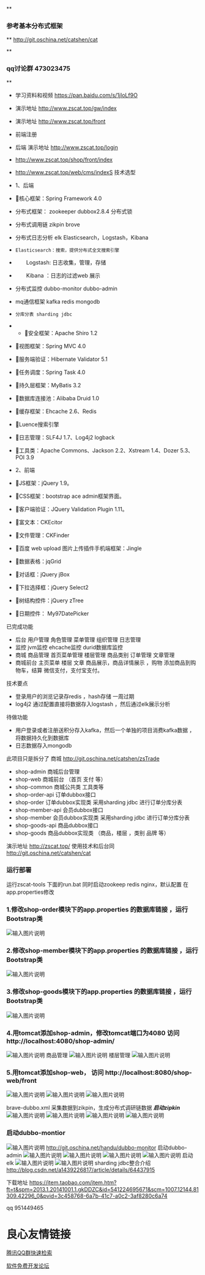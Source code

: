
 **

### 参考基本分布式框架
** 
http://git.oschina.net/catshen/cat

 **

### qq讨论群 473023475
** 

- 学习资料和视频  https://pan.baidu.com/s/1jIoLf9O
- 演示地址  http://www.zscat.top/gw/index
- 演示地址  http://www.zscat.top/front
- 前端注册
- 后端 演示地址  http://www.zscat.top/login
- http://www.zscat.top/shop/front/index
- http://www.zscat.top/web/cms/indexS
技术选型


- 1、后端
- 核心框架：Spring Framework 4.0
-  分布式框架： zookeeper dubbox2.8.4 分布式锁
-   分布式调用链 zikpin brove
-  分布式日志分析 elk  Elasticsearch，Logstash，Kibana 
-     Elasticsearch：搜索，提供分布式全文搜索引擎
- 　　Logstash: 日志收集，管理，存储
- 　　Kibana ：日志的过滤web 展示
-  分布式监控  dubbo-monitor  dubbo-admin
-    mq通信框架  kafka  redis mongodb
-     分库分表 sharding jdbc
- - 安全框架：Apache Shiro 1.2
   
- 视图框架：Spring MVC 4.0
- 服务端验证：Hibernate Validator 5.1
- 任务调度：Spring Task 4.0
- 持久层框架：MyBatis 3.2
- 数据库连接池：Alibaba Druid 1.0
- 缓存框架：Ehcache 2.6、Redis
- Luence搜索引擎
- 日志管理：SLF4J 1.7、Log4j2   logback
- 工具类：Apache Commons、Jackson 2.2、Xstream 1.4、Dozer 5.3、POI 3.9
- 2、前端
- JS框架：jQuery 1.9。
- CSS框架：bootstrap ace admin框架界面。
- 客户端验证：JQuery Validation Plugin 1.11。
- 富文本：CKEcitor
- 文件管理：CKFinder
- 百度 web upload 图片上传插件手机端框架：Jingle
- 数据表格：jqGrid
- 对话框：jQuery jBox
- 下拉选择框：jQuery Select2
- 树结构控件：jQuery zTree
- 日期控件： My97DatePicker

已完成功能


- 后台  用户管理   角色管理  菜单管理 组织管理 日志管理
- 监控  jvm监控 ehcache监控  durid数据库监控
- 商城  商品管理  首页菜单管理 楼层管理  商品类别  订单管理  文章管理
- 商城前台  主页菜单 楼层 文章 商品展示，商品详情展示 ，购物 添加商品到购物车，结算 微信支付，支付宝支付。

技术要点  


- 登录用户的浏览记录存redis ，hash存储 一周过期
- log4j2 通过配置直接将数据存入logstash ，然后通过elk展示分析

待做功能


- 用户登录或者注册送积分存入kafka，然后一个单独的项目消费kafka数据 ，将数据持久化到数据库
- 日志数据存入mongodb


此项目只是拆分了 商城 http://git.oschina.net/catshen/zsTrade 


- shop-admin 商城后台管理
- shop-web 商城前台 （首页 支付 等）
- shop-common 商城公共类 工具类等
- shop-order-api  订单dubbox接口
- shop-order      订单dubbox实现类 采用sharding jdbc 进行订单分库分表
- shop-member-api 会员dubbox接口
- shop-member     会员dubbox实现类 采用sharding jdbc 进行订单分库分表
- shop-goods-api  商品dubbox接口
- shop-goods      商品dubbox实现类  （商品，楼层 ，类别 品牌 等）

演示地址
http://zscat.top/
使用技术和后台同  
http://git.oschina.net/catshen/cat

### 运行部署
运行zscat-tools 下面的run.bat 同时启动zookeep redis nginx，默认配置 在app.properties修改
### 1.修改shop-order模块下的app.properties 的数据库链接 ，运行Bootstrap类
![输入图片说明](http://git.oschina.net/uploads/images/2017/0412/100614_d296568c_134431.png "在这里输入图片标题")
### 2.修改shop-member模块下的app.properties 的数据库链接 ，运行Bootstrap类

![输入图片说明](http://git.oschina.net/uploads/images/2017/0412/100614_d296568c_134431.png "在这里输入图片标题")

### 3.修改shop-goods模块下的app.properties 的数据库链接 ，运行Bootstrap类

![输入图片说明](http://git.oschina.net/uploads/images/2017/0412/100627_9374930e_134431.png "在这里输入图片标题")

### 4.用tomcat添加shop-admin，修改tomcat端口为4080  访问 http://localhost:4080/shop-admin/

![输入图片说明](http://git.oschina.net/uploads/images/2017/0412/101032_1320272c_134431.png "在这里输入图片标题")
商品管理
![输入图片说明](http://git.oschina.net/uploads/images/2017/0412/101314_811d498c_134431.png "在这里输入图片标题")
楼层管理
![输入图片说明](http://git.oschina.net/uploads/images/2017/0412/101322_82a87832_134431.png "在这里输入图片标题")

### 5.用tomcat添加shop-web， 访问 http://localhost:8080/shop-web/front

![输入图片说明](http://git.oschina.net/uploads/images/2017/0412/101020_3545076d_134431.png "在这里输入图片标题")
![输入图片说明](http://git.oschina.net/uploads/images/2017/0412/101514_9c2830ca_134431.png "在这里输入图片标题")
![输入图片说明](http://git.oschina.net/uploads/images/2017/0412/101530_73ba9328_134431.png "在这里输入图片标题")


brave-dubbo.xml 采集数据到zikpin，生成分布式调研链数据
 **_启动zipkin_** 
![输入图片说明](http://git.oschina.net/uploads/images/2017/0412/101932_4d1f56da_134431.png "在这里输入图片标题")
![输入图片说明](http://git.oschina.net/uploads/images/2017/0412/101956_c632c810_134431.png "在这里输入图片标题")
![输入图片说明](http://git.oschina.net/uploads/images/2017/0412/102006_e8778091_134431.png "在这里输入图片标题")
![输入图片说明](http://git.oschina.net/uploads/images/2017/0412/102015_2204af0a_134431.png "在这里输入图片标题")

### 启动dubbo-montior
![输入图片说明](https://git.oschina.net/uploads/images/2017/0503/101233_d7915d97_791098.png "在这里输入图片标题")
http://git.oschina.net/handu/dubbo-monitor
启动dubbo-admin
![输入图片说明](https://git.oschina.net/uploads/images/2017/0503/101252_5a239aec_791098.png "在这里输入图片标题")
![输入图片说明](https://git.oschina.net/uploads/images/2017/0718/200708_69a36cca_134431.png "dubbo1.png")
![输入图片说明](https://git.oschina.net/uploads/images/2017/0718/200719_3bddc084_134431.png "dubbo2.png")
![输入图片说明](https://git.oschina.net/uploads/images/2017/0718/200734_21fc3537_134431.png "dubbo3.png")
启动elk
![输入图片说明](https://git.oschina.net/uploads/images/2017/0503/101306_d0720500_791098.png "在这里输入图片标题")
![输入图片说明](https://git.oschina.net/uploads/images/2017/0503/101315_fbfcd126_791098.png "在这里输入图片标题")
sharding jdbc整合介绍
http://blog.csdn.net/a1439226817/article/details/64437915

下载地址 https://item.taobao.com/item.htm?ft=t&spm=2013.1.20141001.1.gkDDZC&id=541224695671&scm=1007.12144.81309.42296_0&pvid=3c458768-6a7b-41c7-a0c2-3af8280c6a74

qq 951449465

 # 良心友情链接

[腾讯QQ群快速检索](http://u.720life.cn/s/8cf73f7c)

[软件免费开发论坛](http://u.720life.cn/s/bbb01dc0)